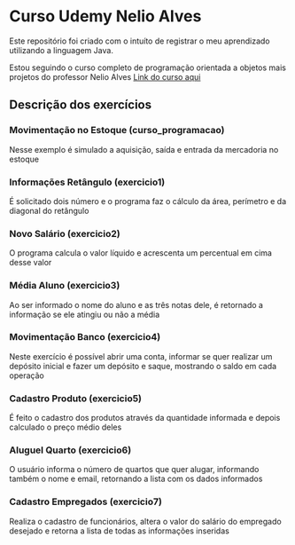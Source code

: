 # Curso Udemy Nelio Alves
Este repositório foi criado com o intuíto de registrar o meu aprendizado utilizando a linguagem Java.

Estou seguindo o curso completo de programação orientada a objetos mais projetos do professor Nelio Alves [Link do curso aqui](https://www.udemy.com/share/1013hwAEITc1hXQX0H/)

## Descrição dos exercícios
### Movimentação no Estoque (curso_programacao)
Nesse exemplo é simulado a aquisição, saída e entrada da mercadoria no estoque

### Informações Retângulo (exercicio1)
É solicitado dois número e o programa faz o cálculo da área, perímetro e da diagonal do retângulo

### Novo Salário (exercicio2)
O programa calcula o valor líquido e acrescenta um percentual em cima desse valor

### Média Aluno (exercicio3)
Ao ser informado o nome do aluno e as três notas dele, é retornado a informação se ele atingiu ou não a média

### Movimentação Banco (exercicio4)
Neste exercício é possível abrir uma conta, informar se quer realizar um depósito inicial e fazer um depósito e saque, mostrando o saldo em cada operação

### Cadastro Produto (exercicio5)
É feito o cadastro dos produtos através da quantidade informada e depois calculado o preço médio deles

### Aluguel Quarto (exercicio6)
O usuário informa o número de quartos que quer alugar, informando também o nome e email, retornando a lista com os dados informados

### Cadastro Empregados (exercicio7)
Realiza o cadastro de funcionários, altera o valor do salário do empregado desejado e retorna a lista de todas as informações inseridas